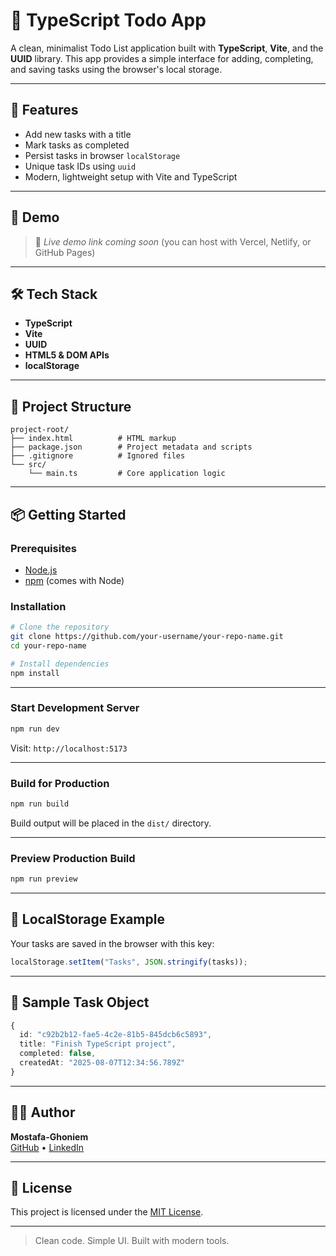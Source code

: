 # 📝 TypeScript Todo App

A clean, minimalist Todo List application built with **TypeScript**, **Vite**, and the **UUID** library. This app provides a simple interface for adding, completing, and saving tasks using the browser's local storage.

---

## 🚀 Features

- Add new tasks with a title
- Mark tasks as completed
- Persist tasks in browser `localStorage`
- Unique task IDs using `uuid`
- Modern, lightweight setup with Vite and TypeScript

---

## 📸 Demo

> 📌 *Live demo link coming soon* (you can host with Vercel, Netlify, or GitHub Pages)

---

## 🛠️ Tech Stack

- **TypeScript**
- **Vite**
- **UUID**
- **HTML5 & DOM APIs**
- **localStorage**

---

## 📁 Project Structure

```
project-root/
├── index.html          # HTML markup
├── package.json        # Project metadata and scripts
├── .gitignore          # Ignored files
└── src/
    └── main.ts         # Core application logic
```

---

## 📦 Getting Started

### Prerequisites

- [Node.js](https://nodejs.org/)
- [npm](https://www.npmjs.com/) (comes with Node)

### Installation

```bash
# Clone the repository
git clone https://github.com/your-username/your-repo-name.git
cd your-repo-name

# Install dependencies
npm install
```

---

### Start Development Server

```bash
npm run dev
```

Visit: `http://localhost:5173`

---

### Build for Production

```bash
npm run build
```

Build output will be placed in the `dist/` directory.

---

### Preview Production Build

```bash
npm run preview
```

---

## 🔐 LocalStorage Example

Your tasks are saved in the browser with this key:

```ts
localStorage.setItem("Tasks", JSON.stringify(tasks));
```

---

## 🧪 Sample Task Object

```ts
{
  id: "c92b2b12-fae5-4c2e-81b5-845dcb6c5893",
  title: "Finish TypeScript project",
  completed: false,
  createdAt: "2025-08-07T12:34:56.789Z"
}
```

---

## 🧑‍💻 Author

**Mostafa-Ghoniem**  
[GitHub](https://github.com/Mostafaghoniem14) • [LinkedIn](https://www.linkedin.com/in/mostafa-ghoniem-3551aa35b)

---

## 📃 License

This project is licensed under the [MIT License](LICENSE).

---

> Clean code. Simple UI. Built with modern tools.
